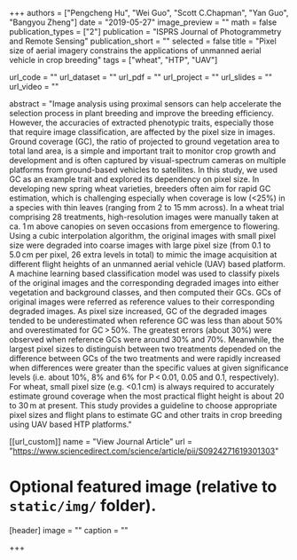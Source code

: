 +++
authors = ["Pengcheng Hu", "Wei Guo", "Scott C.Chapman", "Yan Guo", "Bangyou Zheng"]
date = "2019-05-27"
image_preview = ""
math = false
publication_types = ["2"]
publication = "ISPRS Journal of Photogrammetry and Remote Sensing"
publication_short = ""
selected = false
title = "Pixel size of aerial imagery constrains the applications of unmanned aerial vehicle in crop breeding"
tags = ["wheat", "HTP", "UAV"]

url_code = ""
url_dataset = ""
url_pdf = ""
url_project = ""
url_slides = ""
url_video = ""

abstract = "Image analysis using proximal sensors can help accelerate the selection process in plant breeding and improve the breeding efficiency. However, the accuracies of extracted phenotypic traits, especially those that require image classification, are affected by the pixel size in images. Ground coverage (GC), the ratio of projected to ground vegetation area to total land area, is a simple and important trait to monitor crop growth and development and is often captured by visual-spectrum cameras on multiple platforms from ground-based vehicles to satellites. In this study, we used GC as an example trait and explored its dependency on pixel size. In developing new spring wheat varieties, breeders often aim for rapid GC estimation, which is challenging especially when coverage is low (<25%) in a species with thin leaves (ranging from 2 to 15 mm across). In a wheat trial comprising 28 treatments, high-resolution images were manually taken at ca. 1 m above canopies on seven occasions from emergence to flowering. Using a cubic interpolation algorithm, the original images with small pixel size were degraded into coarse images with large pixel size (from 0.1 to 5.0 cm per pixel, 26 extra levels in total) to mimic the image acquisition at different flight heights of an unmanned aerial vehicle (UAV) based platform. A machine learning based classification model was used to classify pixels of the original images and the corresponding degraded images into either vegetation and background classes, and then computed their GCs. GCs of original images were referred as reference values to their corresponding degraded images. As pixel size increased, GC of the degraded images tended to be underestimated when reference GC was less than about 50% and overestimated for GC > 50%. The greatest errors (about 30%) were observed when reference GCs were around 30% and 70%. Meanwhile, the largest pixel sizes to distinguish between two treatments depended on the difference between GCs of the two treatments and were rapidly increased when differences were greater than the specific values at given significance levels (i.e. about 10%, 8% and 6% for P < 0.01, 0.05 and 0.1, respectively). For wheat, small pixel size (e.g. <0.1 cm) is always required to accurately estimate ground coverage when the most practical flight height is about 20 to 30 m at present. This study provides a guideline to choose appropriate pixel sizes and flight plans to estimate GC and other traits in crop breeding using UAV based HTP platforms."



[[url_custom]]
name = "View Journal Article"
url = "https://www.sciencedirect.com/science/article/pii/S0924271619301303"

# Optional featured image (relative to `static/img/` folder).
[header]
image = ""
caption = ""

+++
